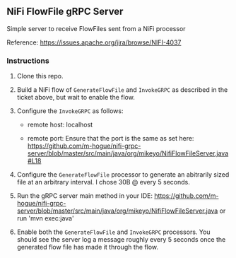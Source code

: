 ## NiFi FlowFile gRPC Server
Simple server to receive FlowFiles sent from a NiFi processor

Reference: https://issues.apache.org/jira/browse/NIFI-4037


###  Instructions

1. Clone this repo.
2. Build a NiFi flow of `GenerateFlowFile` and `InvokeGRPC` as described in the ticket above, but wait to enable the flow.
3. Configure the `InvokeGRPC` as follows: 
     - remote host: localhost
  
     - remote port: Ensure that the port is the same as set here: https://github.com/m-hogue/nifi-grpc-server/blob/master/src/main/java/org/mikeyo/NifiFlowFileServer.java#L18

4. Configure the `GenerateFlowFile` processor to generate an abitrarily sized file at an arbitrary interval. I chose 30B @ every 5 seconds.
5. Run the gRPC server main method in your IDE: https://github.com/m-hogue/nifi-grpc-server/blob/master/src/main/java/org/mikeyo/NifiFlowFileServer.java or run 'mvn exec:java'
6. Enable both the `GenerateFlowFile` and `InvokeGRPC` processors. You should see the server log a message roughly every 5 seconds once the generated flow file has made it through the flow.
